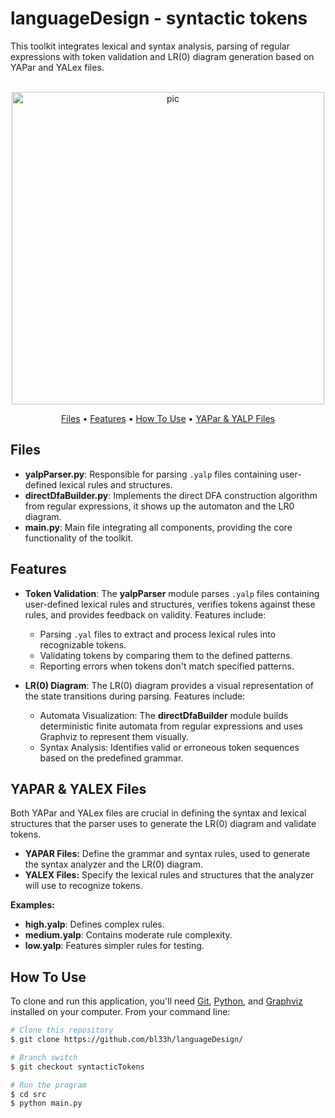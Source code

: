 # languageDesign - syntactic tokens
This toolkit integrates lexical and syntax analysis, parsing of regular expressions with token validation and LR(0) diagram generation based on YAPar and YALex files.

<p align="center">
  <br>
  <img src="https://cdn.dribbble.com/users/4358240/screenshots/14825308/media/84f51703b2bfc69f7e8bb066897e26e0.gif" alt="pic" width="500">
  <br>
</p>
<p align="center">
  <a href="#Files">Files</a> •
  <a href="#Features">Features</a> •
  <a href="#how-to-use">How To Use</a> •
  <a href="#yapar-yalp-files">YAPar & YALP Files</a>
</p>

## Files
- **yalpParser.py**: Responsible for parsing `.yalp` files containing user-defined lexical rules and structures.
- **directDfaBuilder.py**: Implements the direct DFA construction algorithm from regular expressions, it shows up the automaton and the LR0 diagram.
- **main.py**: Main file integrating all components, providing the core functionality of the toolkit.

## Features
- **Token Validation**: The **yalpParser** module parses `.yalp` files containing user-defined lexical rules and structures, verifies tokens against these rules, and provides feedback on validity. Features include:
  - Parsing `.yal` files to extract and process lexical rules into recognizable tokens.
  - Validating tokens by comparing them to the defined patterns.
  - Reporting errors when tokens don't match specified patterns.

- **LR(0) Diagram**: The LR(0) diagram provides a visual representation of the state transitions during parsing. Features include:
  - Automata Visualization: The **directDfaBuilder** module builds deterministic finite automata from regular expressions and uses Graphviz to represent them visually.
  - Syntax Analysis: Identifies valid or erroneous token sequences based on the predefined grammar.

## YAPAR & YALEX Files
Both YAPar and YALex files are crucial in defining the syntax and lexical structures that the parser uses to generate the LR(0) diagram and validate tokens.

- **YAPAR Files:** Define the grammar and syntax rules, used to generate the syntax analyzer and the LR(0) diagram.
- **YALEX Files:** Specify the lexical rules and structures that the analyzer will use to recognize tokens.

**Examples:**
- **high.yalp**: Defines complex rules.
- **medium.yalp**: Contains moderate rule complexity.
- **low.yalp**: Features simpler rules for testing.

## How To Use
To clone and run this application, you'll need [Git](https://git-scm.com), [Python](https://www.python.org/downloads/), and [Graphviz](https://graphviz.org) installed on your computer. From your command line:

```bash
# Clone this repository
$ git clone https://github.com/bl33h/languageDesign/

# Branch switch
$ git checkout syntacticTokens

# Run the program
$ cd src
$ python main.py
